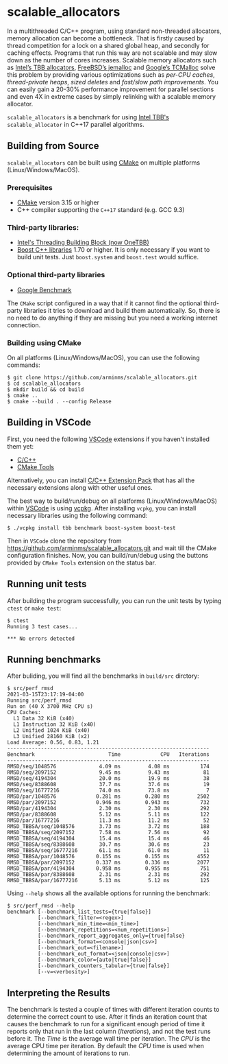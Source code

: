 # scalable_allocators
In a multithreaded C/C++ program, using standard non-threaded allocators, memory
allocation can become a bottleneck. That is firstly caused by thread competition
for a lock on a shared global heap, and secondly for caching effects. Programs
that run this way are not scalable and may slow down as the number of cores
increases. Scalable memory allocators such as
[Intel’s TBB allocators](https://github.com/oneapi-src/oneTBB),
[FreeBSD’s jemalloc](https://github.com/jemalloc/jemalloc) and
[Google’s TCMalloc](https://github.com/google/tcmalloc) solve this problem by
providing various optimizations such as *per-CPU caches*, *thread-private heaps*,
*sized deletes* and *fast/slow path improvements*. You can easily gain a 20-30%
performance improvement for parallel sections and even 4X in extreme cases by
simply relinking with a scalable memory allocator. 

`scalable_allocators` is a benchmark for using
[Intel TBB's](https://github.com/oneapi-src/oneTBB)
`scalable_allocator` in C++17 parallel algorithms.
## Building from Source
`scalable_allocators` can be built using [CMake](https://cmake.org/) on multiple
platforms (Linux/Windows/MacOS).
### Prerequisites
* [CMake](https://cmake.org/) version 3.15 or higher
* C++ compiler supporting the `C++17` standard (e.g. GCC 9.3)

### Third-party libraries:

* [Intel's Threading Building Block (now OneTBB)](https://github.com/oneapi-src/oneTBB)
* [Boost C++ libraries](https://www.boost.org/) 1.70 or higher. It is only
   necessary if you want to build unit tests. Just `boost.system` and
   `boost.test` would suffice.

### Optional third-party libraries
* [Google Benchmark](https://github.com/google/benchmark)

The `CMake` script configured in a way that if it cannot find the optional
third-party libraries it tries to download and build them automatically. So,
there is no need to do anything if they are missing but you need a
working internet connection.
### Building using CMake
On all platforms (Linux/Windows/MacOS), you can use the following commands:
```
$ git clone https://github.com/arminms/scalable_allocators.git
$ cd scalable_allocators
$ mkdir build && cd build
$ cmake ..
$ cmake --build . --config Release
```
## Building in VSCode
First, you need the following [VSCode](https://code.visualstudio.com/) extensions
if you haven't installed them yet:
* [C/C++](https://marketplace.visualstudio.com/items?itemName=ms-vscode.cpptools)
* [CMake Tools](https://marketplace.visualstudio.com/items?itemName=ms-vscode.cmake-tools)

Alternatively, you can install
[C/C++ Extension Pack](https://marketplace.visualstudio.com/items?itemName=ms-vscode.cpptools-extension-pack)
that has all the necessary extensions along with other useful ones.

The best way to build/run/debug on all platforms (Linux/Windows/MacOS) within [VSCode](https://code.visualstudio.com/)
is using [vcpkg](https://docs.microsoft.com/en-us/cpp/build/vcpkg). After installing
`vcpkg`, you can install necessary libraries using the following
command:
```
$ ./vcpkg install tbb benchmark boost-system boost-test
```
Then in `VSCode` clone the repository from https://github.com/arminms/scalable_allocators.git
and wait till the CMake configuration finishes. Now, you can build/run/debug using
the buttons provided by `CMake Tools` extension on the status bar.
## Running unit tests
After building the program successfully, you can run the unit tests by typing
`ctest` or `make test`:
```
$ ctest
Running 3 test cases...

*** No errors detected
```
## Running benchmarks
After buliding, you will find all the benchmarks in `build/src` dirctory:
```
$ src/perf_rmsd
2021-03-15T23:17:19-04:00
Running src/perf_rmsd
Run on (40 X 3700 MHz CPU s)
CPU Caches:
  L1 Data 32 KiB (x40)
  L1 Instruction 32 KiB (x40)
  L2 Unified 1024 KiB (x40)
  L3 Unified 28160 KiB (x2)
Load Average: 0.56, 0.83, 1.21
------------------------------------------------------------------
Benchmark                        Time             CPU   Iterations
------------------------------------------------------------------
RMSD/seq/1048576              4.09 ms         4.08 ms          174
RMSD/seq/2097152              9.45 ms         9.43 ms           81
RMSD/seq/4194304              20.0 ms         19.9 ms           38
RMSD/seq/8388608              37.7 ms         37.6 ms           19
RMSD/seq/16777216             74.0 ms         73.8 ms            7
RMSD/par/1048576             0.281 ms        0.280 ms         2502
RMSD/par/2097152             0.946 ms        0.943 ms          732
RMSD/par/4194304              2.30 ms         2.30 ms          292
RMSD/par/8388608              5.12 ms         5.11 ms          122
RMSD/par/16777216             11.3 ms         11.2 ms           52
RMSD_TBBSA/seq/1048576        3.73 ms         3.72 ms          188
RMSD_TBBSA/seq/2097152        7.58 ms         7.56 ms           92
RMSD_TBBSA/seq/4194304        15.4 ms         15.4 ms           46
RMSD_TBBSA/seq/8388608        30.7 ms         30.6 ms           23
RMSD_TBBSA/seq/16777216       61.1 ms         61.0 ms           11
RMSD_TBBSA/par/1048576       0.155 ms        0.155 ms         4552
RMSD_TBBSA/par/2097152       0.337 ms        0.336 ms         2077
RMSD_TBBSA/par/4194304       0.958 ms        0.955 ms          751
RMSD_TBBSA/par/8388608        2.31 ms         2.31 ms          292
RMSD_TBBSA/par/16777216       5.13 ms         5.12 ms          125
```
Using `--help` shows all the available options for running the benchmark:

```
$ src/perf_rmsd --help
benchmark [--benchmark_list_tests={true|false}]
          [--benchmark_filter=<regex>]
          [--benchmark_min_time=<min_time>]
          [--benchmark_repetitions=<num_repetitions>]
          [--benchmark_report_aggregates_only={true|false}
          [--benchmark_format=<console|json|csv>]
          [--benchmark_out=<filename>]
          [--benchmark_out_format=<json|console|csv>]
          [--benchmark_color={auto|true|false}]
          [--benchmark_counters_tabular={true|false}]
          [--v=<verbosity>]
```

## Interpreting the Results
The benchmark is tested a couple of times with different iteration counts to determine the correct count to use. After it finds an iteration count that causes the benchmark to run for a significant enough period of time it reports only that run in the last column (*Iterations*), and not the test runs before it. The *Time* is the average wall time per iteration. The *CPU* is the average CPU time per iteration. By default the *CPU* time is used when determining the amount of iterations to run.
